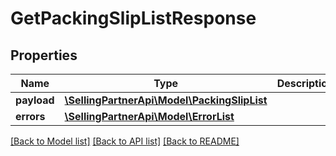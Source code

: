 # GetPackingSlipListResponse

## Properties
Name | Type | Description | Notes
------------ | ------------- | ------------- | -------------
**payload** | [**\SellingPartnerApi\Model\PackingSlipList**](PackingSlipList.md) |  | [optional] 
**errors** | [**\SellingPartnerApi\Model\ErrorList**](ErrorList.md) |  | [optional] 

[[Back to Model list]](../README.md#documentation-for-models) [[Back to API list]](../README.md#documentation-for-api-endpoints) [[Back to README]](../README.md)


